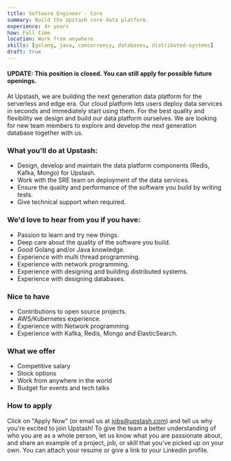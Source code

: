 ```yaml
---
title: Software Engineer - Core
summary: Build the Upstash core data platform.
experience: 4+ years
how: Full time
location: Work from anywhere
skills: [golang, java, concurrency, databases, distributed-systems]
draft: true
---
```


#### UPDATE: This position is closed. You can still apply for possible future openings.

At Upstash, we are building the next generation data platform for the serverless
and edge era.
Our cloud platform lets users deploy data services in seconds and immediately
start using them.
For the best quality and flexibility we design and build our data platform
ourselves.
We are looking for new team members to explore and develop the next generation
database together with us.

### What you'll do at Upstash:

- Design, develop and maintain the data platform components (Redis, Kafka,
  Mongo) for Upstash.
- Work with the SRE team on deployment of the data services.
- Ensure the quality and performance of the software you build by writing tests.
- Give technical support when required.

### We'd love to hear from you if you have:

- Passion to learn and try new things.
- Deep care about the quality of the software you build.
- Good Golang and/or Java knowledge.
- Experience with multi thread programming.
- Experience with network programming.
- Experience with designing and building distributed systems.
- Experience with designing databases.

### Nice to have

- Contributions to open source projects.
- AWS/Kubernetes experience.
- Experience with Network programming.
- Experience with Kafka, Redis, Mongo and ElasticSearch.

### What we offer

- Competitive salary
- Stock options
- Work from anywhere in the world
- Budget for events and tech talks

### How to apply

Click on "Apply Now" (or email us at jobs@upstash.com) and tell us why you're
excited to join Upstash! To give the team a better understanding of who you are
as a whole person, let us know what you are passionate about, and share an
example of a project, job, or skill that you’ve picked up on your own. You can
attach your resume or give a link to your Linkedin profile.
